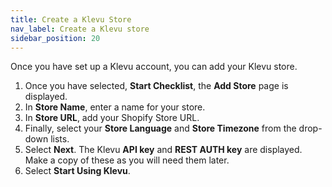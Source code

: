 ```yaml
---
title: Create a Klevu Store
nav_label: Create a Klevu store
sidebar_position: 20
---
```


Once you have set up a Klevu account, you can add your Klevu store. 

1. Once you have selected, **Start Checklist**, the **Add Store** page is displayed.
1. In **Store Name**, enter a name for your store. 
1. In **Store URL**, add your Shopify Store URL.
1. Finally, select your **Store Language** and **Store Timezone** from the drop-down lists.
1. Select **Next**. The Klevu **API key** and **REST AUTH key** are displayed. Make a copy of these as you will need them later.
1. Select **Start Using Klevu**.

